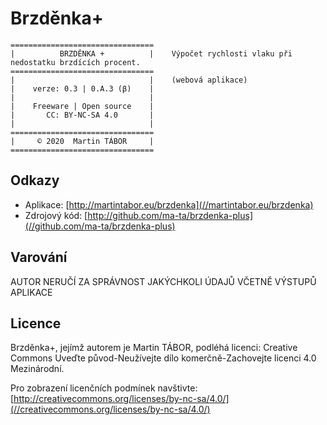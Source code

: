 # Brzděnka+

```text
================================
|          BRZDĚNKA +          |    Výpočet rychlosti vlaku při nedostatku brzdících procent.
================================
|                              |    (webová aplikace)
|    verze: 0.3 | 0.A.3 (β)    |
|                              |
|    Freeware | Open source    |
|       CC: BY-NC-SA 4.0       |
|                              |
================================
|     © 2020  Martin TÁBOR     |
================================
```

## Odkazy

- Aplikace: [http://martintabor.eu/brzdenka](//martintabor.eu/brzdenka)
- Zdrojový kód: [http://github.com/ma-ta/brzdenka-plus](//github.com/ma-ta/brzdenka-plus)

## Varování

AUTOR NERUČÍ ZA SPRÁVNOST JAKÝCHKOLI ÚDAJŮ VČETNĚ VÝSTUPŮ APLIKACE

## Licence

Brzděnka+, jejímž autorem je Martin TÁBOR, podléhá licenci:
Creative Commons Uveďte původ-Neužívejte dílo komerčně-Zachovejte licenci 4.0 Mezinárodní.

Pro zobrazení licenčních podmínek navštivte: [http://creativecommons.org/licenses/by-nc-sa/4.0/](//creativecommons.org/licenses/by-nc-sa/4.0/)
